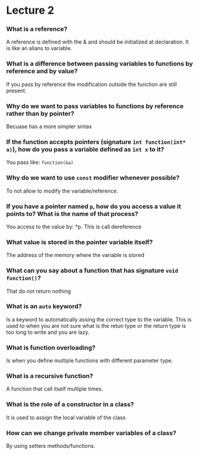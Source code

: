 # Lecture 2
### What is a reference?
A reference is defined with the & and should be initialized at declaration. It is like an alians to variable.
### What is a difference between passing variables to functions by reference and by value?
If you pass by reference the modification outside the function are still present. 
### Why do we want to pass variables to functions by reference rather than by pointer?
Becuase has a more simpler sintax
### If the function accepts pointers (signature `int function(int* a)`), how do you pass a variable defined as `int x` to it?
You pass like:  `function(&a)`
### Why do we want to use `const` modifier whenever possible?
To not allow to modify the variable/reference.
### If you have a pointer named `p`, how do you access a value it points to? What is the name of that process?
You access to the value by: *p. This is call dereference
### What value is stored in the pointer variable itself?
The address of the memory where the variable is stored
### What can you say about a function that has signature `void function()`?
That do not return nothing
### What is an `auto` keyword?
Is a keyword to automatically assing the correct type to the variable. This is used to when you are not sure what is the retun type or the return type is too long to write and you are lazy.
### What is function overloading?
Is when you define multiple functions with different parameter type.
### What is a recursive function?
A function that call itself multiple times.
### What is the role of a constructor in a class?
It is used to assign the local variable of the class
### How can we change private member variables of a class?
By using setters methods/functions.
